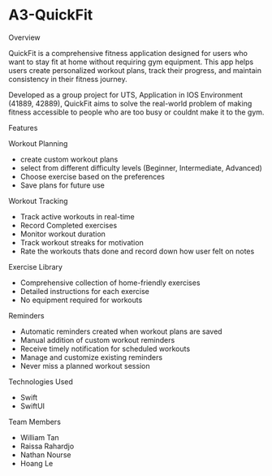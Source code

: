 # A3-QuickFit

Overview

QuickFit is a comprehensive fitness application designed for users who want to stay fit at home without requiring gym equipment. This app helps users create personalized workout plans, track their progress, and maintain consistency in their fitness journey.

Developed as a group project for UTS, Application in IOS Environment (41889, 42889), QuickFit aims to solve the real-world problem of making fitness accessible to people who are too busy or couldnt make it to the gym. 

Features

Workout Planning
- create custom workout plans
- select from different difficulty levels (Beginner, Intermediate, Advanced)
- Choose exercise based on the preferences
- Save plans for future use

Workout Tracking
- Track active workouts in real-time
- Record Completed exercises 
- Monitor workout duration 
- Track workout streaks for motivation
- Rate the workouts thats done and record down how user felt on notes

Exercise Library
- Comprehensive collection of home-friendly exercises
- Detailed instructions for each exercise
- No equipment required for workouts

Reminders
- Automatic reminders created when workout plans are saved
- Manual addition of custom workout reminders
- Receive timely notification for scheduled workouts
- Manage and customize existing reminders
- Never miss a planned workout session


Technologies Used
- Swift
- SwiftUI

Team Members 
- William Tan
- Raissa Rahardjo
- Nathan Nourse
- Hoang Le


